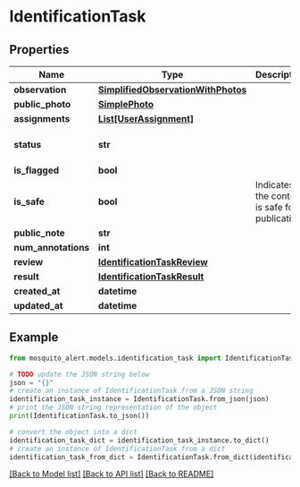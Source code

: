 # IdentificationTask


## Properties

Name | Type | Description | Notes
------------ | ------------- | ------------- | -------------
**observation** | [**SimplifiedObservationWithPhotos**](SimplifiedObservationWithPhotos.md) |  | [readonly] 
**public_photo** | [**SimplePhoto**](SimplePhoto.md) |  | 
**assignments** | [**List[UserAssignment]**](UserAssignment.md) |  | [readonly] 
**status** | **str** |  | [optional] [default to 'open']
**is_flagged** | **bool** |  | [readonly] 
**is_safe** | **bool** | Indicates if the content is safe for publication. | [readonly] 
**public_note** | **str** |  | [readonly] 
**num_annotations** | **int** |  | [readonly] 
**review** | [**IdentificationTaskReview**](IdentificationTaskReview.md) |  | [readonly] 
**result** | [**IdentificationTaskResult**](IdentificationTaskResult.md) |  | [readonly] 
**created_at** | **datetime** |  | [readonly] 
**updated_at** | **datetime** |  | [readonly] 

## Example

```python
from mosquito_alert.models.identification_task import IdentificationTask

# TODO update the JSON string below
json = "{}"
# create an instance of IdentificationTask from a JSON string
identification_task_instance = IdentificationTask.from_json(json)
# print the JSON string representation of the object
print(IdentificationTask.to_json())

# convert the object into a dict
identification_task_dict = identification_task_instance.to_dict()
# create an instance of IdentificationTask from a dict
identification_task_from_dict = IdentificationTask.from_dict(identification_task_dict)
```
[[Back to Model list]](../README.md#documentation-for-models) [[Back to API list]](../README.md#documentation-for-api-endpoints) [[Back to README]](../README.md)


